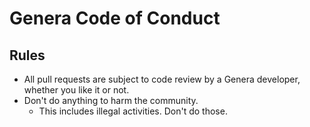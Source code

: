 # Genera Code of Conduct

## Rules
* All pull requests are subject to code review by a Genera developer, whether you like it or not.
* Don't do anything to harm the community.
  * This includes illegal activities. Don't do those. 